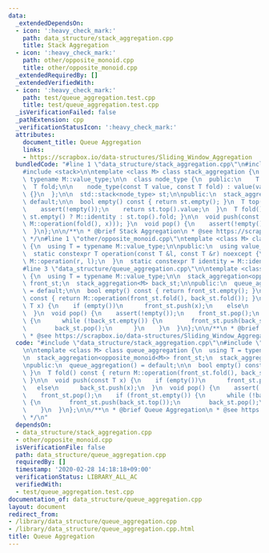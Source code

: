 ```yaml
---
data:
  _extendedDependsOn:
  - icon: ':heavy_check_mark:'
    path: data_structure/stack_aggregation.cpp
    title: Stack Aggregation
  - icon: ':heavy_check_mark:'
    path: other/opposite_monoid.cpp
    title: other/opposite_monoid.cpp
  _extendedRequiredBy: []
  _extendedVerifiedWith:
  - icon: ':heavy_check_mark:'
    path: test/queue_aggregation.test.cpp
    title: test/queue_aggregation.test.cpp
  _isVerificationFailed: false
  _pathExtension: cpp
  _verificationStatusIcon: ':heavy_check_mark:'
  attributes:
    document_title: Queue Aggregation
    links:
    - https://scrapbox.io/data-structures/Sliding_Window_Aggregation
  bundledCode: "#line 1 \"data_structure/stack_aggregation.cpp\"\n#include <cassert>\n\
    #include <stack>\n\ntemplate <class M> class stack_aggregation {\n  using T =\
    \ typename M::value_type;\n\n  class node_type {\n  public:\n    T value;\n  \
    \  T fold;\n\n    node_type(const T value, const T fold) : value(value), fold(fold)\
    \ {}\n  };\n\n  std::stack<node_type> st;\n\npublic:\n  stack_aggregation() =\
    \ default;\n\n  bool empty() const { return st.empty(); }\n  T top() const {\n\
    \    assert(!empty());\n    return st.top().value;\n  }\n  T fold() const { return\
    \ st.empty() ? M::identity : st.top().fold; }\n\n  void push(const T x) { st.push(node_type(x,\
    \ M::operation(fold(), x))); }\n  void pop() {\n    assert(!empty());\n    st.pop();\n\
    \  }\n};\n\n/**\n * @brief Stack Aggregation\n * @see https://scrapbox.io/data-structures/Sliding_Window_Aggregation\n\
    \ */\n#line 1 \"other/opposite_monoid.cpp\"\ntemplate <class M> class opposite_monoid\
    \ {\n  using T = typename M::value_type;\n\npublic:\n  using value_type = T;\n\
    \  static constexpr T operation(const T &l, const T &r) noexcept {\n    return\
    \ M::operation(r, l);\n  }\n  static constexpr T identity = M::identity;\n};\n\
    #line 3 \"data_structure/queue_aggregation.cpp\"\n\ntemplate <class M> class queue_aggregation\
    \ {\n  using T = typename M::value_type;\n\n  stack_aggregation<opposite_monoid<M>>\
    \ front_st;\n  stack_aggregation<M> back_st;\n\npublic:\n  queue_aggregation()\
    \ = default;\n\n  bool empty() const { return front_st.empty(); }\n  T fold()\
    \ const { return M::operation(front_st.fold(), back_st.fold()); }\n\n  void push(const\
    \ T x) {\n    if (empty())\n      front_st.push(x);\n    else\n      back_st.push(x);\n\
    \  }\n  void pop() {\n    assert(!empty());\n    front_st.pop();\n    if (front_st.empty())\
    \ {\n      while (!back_st.empty()) {\n        front_st.push(back_st.top());\n\
    \        back_st.pop();\n      }\n    }\n  }\n};\n\n/**\n * @brief Queue Aggregation\n\
    \ * @see https://scrapbox.io/data-structures/Sliding_Window_Aggregation\n */\n"
  code: "#include \"data_structure/stack_aggregation.cpp\"\n#include \"other/opposite_monoid.cpp\"\
    \n\ntemplate <class M> class queue_aggregation {\n  using T = typename M::value_type;\n\
    \n  stack_aggregation<opposite_monoid<M>> front_st;\n  stack_aggregation<M> back_st;\n\
    \npublic:\n  queue_aggregation() = default;\n\n  bool empty() const { return front_st.empty();\
    \ }\n  T fold() const { return M::operation(front_st.fold(), back_st.fold());\
    \ }\n\n  void push(const T x) {\n    if (empty())\n      front_st.push(x);\n \
    \   else\n      back_st.push(x);\n  }\n  void pop() {\n    assert(!empty());\n\
    \    front_st.pop();\n    if (front_st.empty()) {\n      while (!back_st.empty())\
    \ {\n        front_st.push(back_st.top());\n        back_st.pop();\n      }\n\
    \    }\n  }\n};\n\n/**\n * @brief Queue Aggregation\n * @see https://scrapbox.io/data-structures/Sliding_Window_Aggregation\n\
    \ */\n"
  dependsOn:
  - data_structure/stack_aggregation.cpp
  - other/opposite_monoid.cpp
  isVerificationFile: false
  path: data_structure/queue_aggregation.cpp
  requiredBy: []
  timestamp: '2020-02-28 14:18:18+09:00'
  verificationStatus: LIBRARY_ALL_AC
  verifiedWith:
  - test/queue_aggregation.test.cpp
documentation_of: data_structure/queue_aggregation.cpp
layout: document
redirect_from:
- /library/data_structure/queue_aggregation.cpp
- /library/data_structure/queue_aggregation.cpp.html
title: Queue Aggregation
---
```

